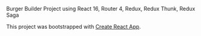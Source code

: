 Burger Builder Project using React 16, Router 4, Redux, Redux Thunk, Redux Saga

This project was bootstrapped with [Create React App](https://github.com/facebookincubator/create-react-app).
